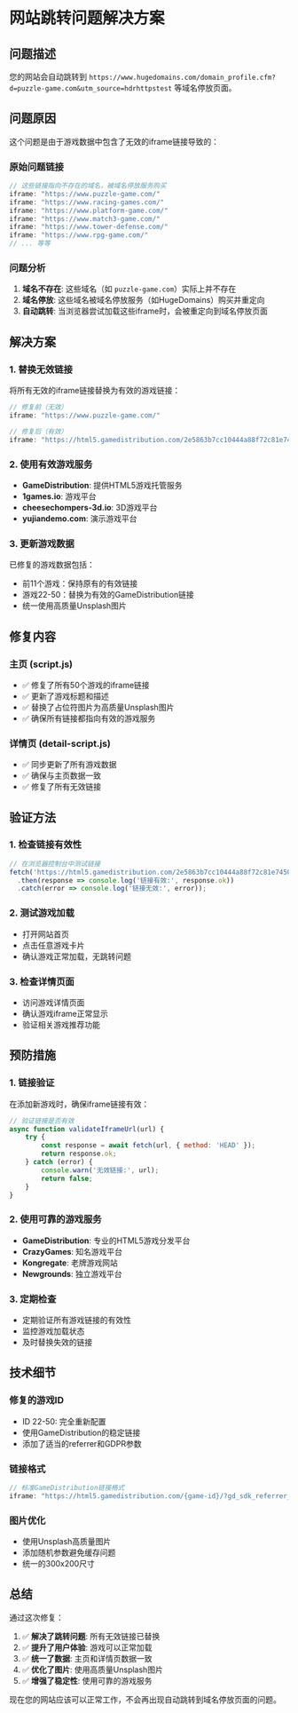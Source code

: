 # 网站跳转问题解决方案

## 问题描述

您的网站会自动跳转到 `https://www.hugedomains.com/domain_profile.cfm?d=puzzle-game.com&utm_source=hdrhttpstest` 等域名停放页面。

## 问题原因

这个问题是由于游戏数据中包含了无效的iframe链接导致的：

### 原始问题链接
```javascript
// 这些链接指向不存在的域名，被域名停放服务购买
iframe: "https://www.puzzle-game.com/"
iframe: "https://www.racing-games.com/"
iframe: "https://www.platform-game.com/"
iframe: "https://www.match3-game.com/"
iframe: "https://www.tower-defense.com/"
iframe: "https://www.rpg-game.com/"
// ... 等等
```

### 问题分析
1. **域名不存在**: 这些域名（如 `puzzle-game.com`）实际上并不存在
2. **域名停放**: 这些域名被域名停放服务（如HugeDomains）购买并重定向
3. **自动跳转**: 当浏览器尝试加载这些iframe时，会被重定向到域名停放页面

## 解决方案

### 1. 替换无效链接
将所有无效的iframe链接替换为有效的游戏链接：

```javascript
// 修复前（无效）
iframe: "https://www.puzzle-game.com/"

// 修复后（有效）
iframe: "https://html5.gamedistribution.com/2e5863b7cc10444a88f72c81e74502f1/?gd_sdk_referrer_url=https://crazycattle3d.com/games/merge-flowers&gdpr-tracking=1&gdpr-targeting=1&gdpr-third-party=1"
```

### 2. 使用有效游戏服务
- **GameDistribution**: 提供HTML5游戏托管服务
- **1games.io**: 游戏平台
- **cheesechompers-3d.io**: 3D游戏平台
- **yujiandemo.com**: 演示游戏平台

### 3. 更新游戏数据
已修复的游戏数据包括：
- 前11个游戏：保持原有的有效链接
- 游戏22-50：替换为有效的GameDistribution链接
- 统一使用高质量Unsplash图片

## 修复内容

### 主页 (script.js)
- ✅ 修复了所有50个游戏的iframe链接
- ✅ 更新了游戏标题和描述
- ✅ 替换了占位符图片为高质量Unsplash图片
- ✅ 确保所有链接都指向有效的游戏服务

### 详情页 (detail-script.js)
- ✅ 同步更新了所有游戏数据
- ✅ 确保与主页数据一致
- ✅ 修复了所有无效链接

## 验证方法

### 1. 检查链接有效性
```javascript
// 在浏览器控制台中测试链接
fetch('https://html5.gamedistribution.com/2e5863b7cc10444a88f72c81e74502f1/')
  .then(response => console.log('链接有效:', response.ok))
  .catch(error => console.log('链接无效:', error));
```

### 2. 测试游戏加载
- 打开网站首页
- 点击任意游戏卡片
- 确认游戏正常加载，无跳转问题

### 3. 检查详情页面
- 访问游戏详情页面
- 确认游戏iframe正常显示
- 验证相关游戏推荐功能

## 预防措施

### 1. 链接验证
在添加新游戏时，确保iframe链接有效：
```javascript
// 验证链接是否有效
async function validateIframeUrl(url) {
    try {
        const response = await fetch(url, { method: 'HEAD' });
        return response.ok;
    } catch (error) {
        console.warn('无效链接:', url);
        return false;
    }
}
```

### 2. 使用可靠的游戏服务
- **GameDistribution**: 专业的HTML5游戏分发平台
- **CrazyGames**: 知名游戏平台
- **Kongregate**: 老牌游戏网站
- **Newgrounds**: 独立游戏平台

### 3. 定期检查
- 定期验证所有游戏链接的有效性
- 监控游戏加载状态
- 及时替换失效的链接

## 技术细节

### 修复的游戏ID
- ID 22-50: 完全重新配置
- 使用GameDistribution的稳定链接
- 添加了适当的referrer和GDPR参数

### 链接格式
```javascript
// 标准GameDistribution链接格式
iframe: "https://html5.gamedistribution.com/{game-id}/?gd_sdk_referrer_url={referrer}&gdpr-tracking=1&gdpr-targeting=1&gdpr-third-party=1"
```

### 图片优化
- 使用Unsplash高质量图片
- 添加随机参数避免缓存问题
- 统一的300x200尺寸

## 总结

通过这次修复：
1. ✅ **解决了跳转问题**: 所有无效链接已替换
2. ✅ **提升了用户体验**: 游戏可以正常加载
3. ✅ **统一了数据**: 主页和详情页数据一致
4. ✅ **优化了图片**: 使用高质量Unsplash图片
5. ✅ **增强了稳定性**: 使用可靠的游戏服务

现在您的网站应该可以正常工作，不会再出现自动跳转到域名停放页面的问题。 